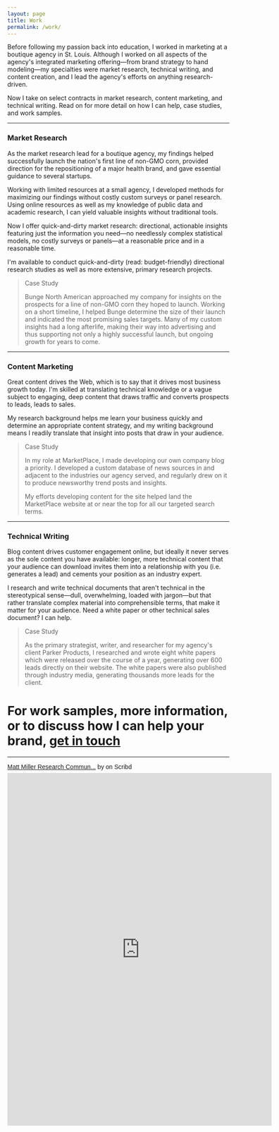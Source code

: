```yaml
---
layout: page
title: Work
permalink: /work/
---
```


Before following my passion back into education, I worked in marketing at a boutique agency in St. Louis. Although I worked on all aspects of the agency's integrated marketing offering―from brand strategy to hand modeling―my specialties were market research, technical writing, and content creation, and I lead the agency's efforts on anything research-driven.

Now I take on select contracts in market research, content marketing, and technical writing. Read on for more detail on how I can help, case studies, and work samples.

***

### Market Research

As the market research lead for a boutique agency, my findings helped successfully launch the nation's first line of non-GMO corn, provided direction for the repositioning of a major health brand, and gave essential guidance to several startups.

Working with limited resources at a small agency, I developed methods for maximizing our findings without costly custom surveys or panel research. Using online resources as well as my knowledge of public data and academic research, I can yield valuable insights without traditional tools. 

Now I offer quick-and-dirty market research: directional, actionable insights featuring just the information you need―no needlessly complex statistical models, no costly surveys or panels―at a reasonable price and in a reasonable time. 

I'm available to conduct quick-and-dirty (read: budget-friendly) directional research studies as well as more extensive, primary research projects.

> Case Study
>
> Bunge North American approached my company for insights on the prospects for a line of non-GMO corn they hoped to launch. Working on a short timeline, I helped Bunge determine the size of their launch and indicated the most promising sales targets. Many of my custom insights had a long afterlife, making their way into advertising and thus supporting not only a highly successful launch, but ongoing growth for years to come.

***

### Content Marketing

Great content drives the Web, which is to say that it drives most business growth today. I'm skilled at translating technical knowledge or a vague subject to engaging, deep content that draws traffic and converts prospects to leads, leads to sales. 

My research background helps me learn your business quickly and determine an appropriate content strategy, and my writing background means I readily translate that insight into posts that draw in your audience.

> Case Study
>
> In my role at MarketPlace, I made developing our own company blog a priority. I developed a custom database of news sources in and adjacent to the industries our agency served, and regularly drew on it to produce newsworthy trend posts and insights.
>
> My efforts developing content for the site helped land the MarketPlace website at or near the top for all our targeted search terms.

***

### Technical Writing

Blog content drives customer engagement online, but ideally it never serves as the sole content you have available: longer, more technical content that your audience can download invites them into a relationship with you (i.e. generates a lead) and cements your position as an industry expert. 

I research and write technical documents that aren't technical in the stereotypical sense―dull, overwhelming, loaded with jargon―but that rather translate complex material into comprehensible terms, that make it matter for your audience. Need a white paper or other technical sales document? I can help.

> Case Study
>
> As the primary strategist, writer, and researcher for my agency's client Parker Products, I researched and wrote eight white papers which were released over the course of a year, generating over 600 leads directly on their website. The white papers were also published through industry media, generating thousands more leads for the client.

# For work samples, more information, or to discuss how I can help your brand, [get in touch](mailto:mm@matt-miller.org)

***

<p  style="   margin: 12px auto 6px auto;   font-family: Helvetica,Arial,Sans-serif;   font-style: normal;   font-variant: normal;   font-weight: normal;   font-size: 14px;   line-height: normal;   font-size-adjust: none;   font-stretch: normal;   -x-system-font: none;   display: block;"   ><a title="View Matt Miller Research Communications on Scribd" href="https://www.scribd.com/document/402801065/Matt-Miller-Research-Communications#from_embed"  style="text-decoration: underline;">Matt Miller Research Commun...</a> by <a title="View 's profile on Scribd" href="undefined#from_embed"  style="text-decoration: underline;"></a> on Scribd</p><iframe class="scribd_iframe_embed" title="Matt Miller Research Communications" src="https://www.scribd.com/embeds/402801065/content?start_page=1&view_mode=scroll&show_recommendations=false&access_key=key-OOiEPScJxDShJLtDCuJT" data-auto-height="false" data-aspect-ratio="null" scrolling="no" width="600" height="800" frameborder="0"></iframe>
